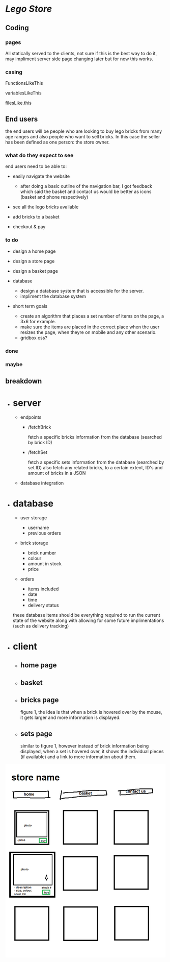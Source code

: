 # _Lego Store_

## Coding

### pages

All statically served to the clients, not sure if this is the best way to do it, may impliment server side page changing later but for now this works.

### casing

FunctionsLikeThis

variablesLikeThis

filesLike.this

## End users

the end users will be people who are looking to buy lego bricks from many age ranges and also people who want to sell bricks. In this case the seller has been defined as one person: the store owner.

### what do they expect to see

end users need to be able to:

- easily navigate the website
  - after doing a basic outline of the navigation bar, I got feedback which said the basket and contact us would be better as icons (basket and phone respectively)

- see all the lego bricks available

- add bricks to a basket

- checkout & pay

### to do

- design a home page

- design a store page

- design a basket page

- database
  - design a database system that is accessible for the server.
  - impliment the database system

- short term goals
  - create an algorithm that places a set number of items on the page, a 3x6 for example.
  - make sure the items are placed in the correct place when the user resizes the page, when theyre on mobile and any other scenario.
  - gridbox css?

### done

### maybe

## breakdown

- # server

  - endpoints
    - /fetchBrick

      fetch a specific bricks information from the database (searched by brick ID)
    - /fetchSet

      fetch a specific sets information from the database (searched by set ID)
      also fetch any related bricks, to a certain extent, ID's and amount of bricks in a JSON
  - database integration

- # database
  - user storage
    - username
    - previous orders

  - brick storage
    - brick number
    - colour
    - amount in stock
    - price

  - orders
    - items included
    - date
    - time
    - delivery status

  these database items should be everything required to run the current state of the website
  along with allowing for some future implimentations (such as delivery tracking)

<!-- ERD NEEDED -->

- # client
  - ## home page
  - ## basket
  - ## bricks page

    figure 1, the idea is that when a brick is hovered over by the mouse, it gets larger and more information is displayed.

  - ## sets page

    similar to figure 1, however instead of brick information being displayed, when a set is hovered over,
    it shows the individual pieces (if available) and a link to more information about them.

 ![figure 1](img/LegoStore.png)
